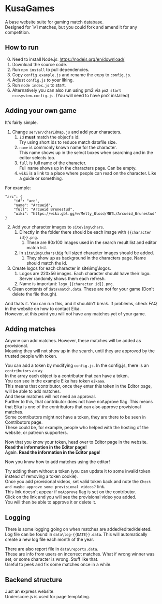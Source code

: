 # KusaGames
A base website suite for gaming match database.\
Designed for 1v1 matches, but you could fork and amend it for any competition.

## How to run

0. Need to install Node.js: https://nodejs.org/en/download/
1. Download the source code.
2. Run `npm install` to pull dependencies.
3. Copy `config.example.js` and rename the copy to `config.js`.
4. Adjust `config.js` to your liking.
5. Run `node index.js` to start. 
6. Alternatively you can also run using pm2 via `pm2 start ecosystem.config.js`. (You will need to have pm2 installed)

## Adding your own game

It's fairly simple.
1. Change `server/charIdMap.js` and add your characters.
    1. `id` **must** match the object's id.\
        Try using short ids to reduce match datafile size.
    1. `name` is commonly known name for the character.\
        This name shows up in the select boxes when searching and in the editor selects too.
    1. `full` is full name of the character.\
        Full name shows up in the characters page. Can be empty.
    1. `wiki` is a link to a place where people can read on the character. Like a guide or something.

For example:
```
"arc": {
	"id": "arc",
	"name": "Arcueid",
	"full": "Arcueid Brunestud",
	"wiki": "https://wiki.gbl.gg/w/Melty_Blood/MBTL/Arcueid_Brunestud"
}

```
2. Add your character images to `site\img\chars`. 
    1. Directly in the folder there should be each image with `{{character id}}.png`.
        1. These are 80x100 images used in the search result list and editor match list.
    1. In `site\img\chars\big` full sized character images should be added. 
        1. They show up as background in the characters page. Name should match the id.
3. Create logos for each character in site\img\logos.
    1. Logos are 220x56 images. Each character should have their logo.\
        Server randomly shows them each refresh.
    1. Name is important: `logo_{{character id}}.png`.
4. Clean contents of `data\match.data`. These are not for your game (Don't delete the file though).

And thats it. You can run this, and it shouldn't break. If problems, check FAQ in the website on how to contact Eika.\
However, at this point you will not have any matches yet of your game.

## Adding matches
Anyone can add matches. However, these matches will be added as provisional.\
Meaning they will not show up in the search, until they are approved by the trusted people with token.

You can add a token by modifying `config.js`. In the config.js,  there is an `contributors` array.\
In the array each object is a contributor that can have a token.\
You can see in the example Eika has token `eikaaa`.\
This means that contributor, once they enter this token in the Editor page, will be able to add matches.\
And these matches will not need an approval.\
Further to this, that contributor does not have noApprove flag. This means that Eika is one of the contributors that can also approve provisional matches.\
Some contributors might not have a token, they are there to be seen in Contributors page.\
These could be, for example, people who helped with the hosting of the website, or patreon supporters.

Now that you know your token, head over to Editor page in the website.\
**Read the information in the Editor page!** \
Again. **Read the information in the Editor page!**

Now you know how to add matches using the editor!

Try adding them without a token (you can update it to some invalid token instead of removing a token cookie).\
Once you add provisional videos, set valid token back and note the `Check and maybe approve some provisional videos?` link.\
This link doesn't appear if `noApprove` flag is set on the contributor.\
Click on the link and you will see the provisional video you added.\
You will then be able to approve it or delete it.

## Logging

There is some logging going on when matches are added/edited/deleted.\
Log file can be found in `data\log-{{DATE}}.data`. This will automatically create a new log file each month of the year.

There are also report file in `data\reports.data`.\
These are info from users on incorrect matches. What if wrong winner was set, or some character is wrong. Stuff like that.\
Useful to peek and fix some matches once in a while.

## Backend structure

Just an express website.\
Underscore.js is used for page templating.
